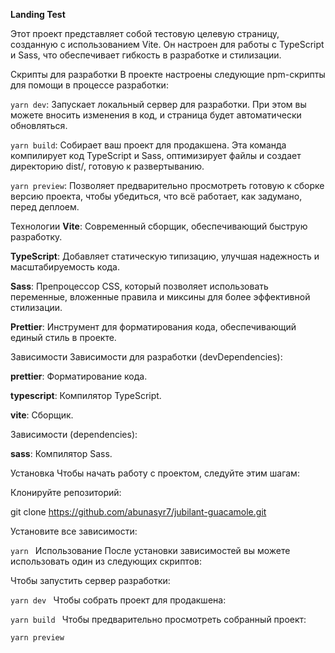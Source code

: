 **Landing Test**

Этот проект представляет собой тестовую целевую страницу, созданную с использованием Vite. Он настроен для работы с TypeScript и Sass, что обеспечивает гибкость в разработке и стилизации.

Скрипты для разработки
В проекте настроены следующие npm-скрипты для помощи в процессе разработки:

`yarn dev`: Запускает локальный сервер для разработки. При этом вы можете вносить изменения в код, и страница будет автоматически обновляться.

`yarn build`: Собирает ваш проект для продакшена. Эта команда компилирует код TypeScript и Sass, оптимизирует файлы и создает директорию dist/, готовую к развертыванию.

`yarn preview`: Позволяет предварительно просмотреть готовую к сборке версию проекта, чтобы убедиться, что всё работает, как задумано, перед деплоем.

Технологии
**Vite**: Современный сборщик, обеспечивающий быструю разработку.

**TypeScript**: Добавляет статическую типизацию, улучшая надежность и масштабируемость кода.

**Sass**: Препроцессор CSS, который позволяет использовать переменные, вложенные правила и миксины для более эффективной стилизации.

**Prettier**: Инструмент для форматирования кода, обеспечивающий единый стиль в проекте.

Зависимости
Зависимости для разработки (devDependencies):

**prettier**: Форматирование кода.

**typescript**: Компилятор TypeScript.

**vite**: Сборщик.

Зависимости (dependencies):

**sass**: Компилятор Sass.

Установка
Чтобы начать работу с проектом, следуйте этим шагам:

Клонируйте репозиторий:

git clone https://github.com/abunasyr7/jubilant-guacamole.git

Установите все зависимости:

`yarn
`
Использование
После установки зависимостей вы можете использовать один из следующих скриптов:

Чтобы запустить сервер разработки:

`yarn dev
`
Чтобы собрать проект для продакшена:

`yarn build
`
Чтобы предварительно просмотреть собранный проект:

`yarn preview
`
